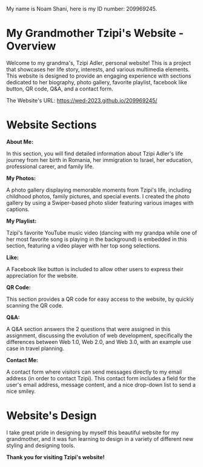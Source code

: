 My name is Noam Shani, here is my ID number: 209969245.

# My Grandmother Tzipi's Website - Overview

Welcome to my grandma's, Tzipi Adler, personal website! This is a project that showcases her life story, interests, and various multimedia elements. This website is designed to provide an engaging experience with sections dedicated to her biography, photo gallery, favorite playlist, facebook like button, QR code, Q&A, and a contact form.

The Website's URL: https://wed-2023.github.io/209969245/

# Website Sections

**About Me:**

In this section, you will find detailed information about Tzipi Adler's life journey from her birth in Romania, her immigration to Israel, her education, professional career, and family life.

**My Photos:**

A photo gallery displaying memorable moments from Tzipi's life, including childhood photos, family pictures, and special events.
I created the photo gallery by using a Swiper-based photo slider featuring various images with captions.

**My Playlist:**

Tzipi's favorite YouTube music video (dancing with my grandpa while one of her most favorite song is playing in the background) is embedded in this section, featuring a video player with her top song selections.

**Like:** 

A Facebook like button is included to allow other users to express their appreciation for the website.

**QR Code:**

This section provides a QR code for easy access to the website, by quickly scanning the QR code.

**Q&A:**

A Q&A section answers the 2 questions that were assigned in this assignment, discussing the evolution of web development, specifically the differences between Web 1.0, Web 2.0, and Web 3.0, with an example use case in travel planning.

**Contact Me:**

A contact form where visitors can send messages directly to my email address (in order to contact Tzipi).
This contact form includes a field for the user's email address, message content, and a nice drop-down list to send a nice smiley.

# Website's Design

I take great pride in designing by myself this beautiful website for my grandmother, and it was fun learning to design in a variety of different new styling and designing tools.

**Thank you for visiting Tzipi's website!**
